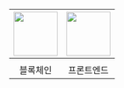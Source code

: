 |<img src="https://github.com/~~~.png" width="80">|<img src="https://github.com/~~~.png" width="80">|
|:---:|:---:|
|[](https://github.com/nahollo)|[](https://github.com/dearyeon)|
|블록체인|프론트엔드|
